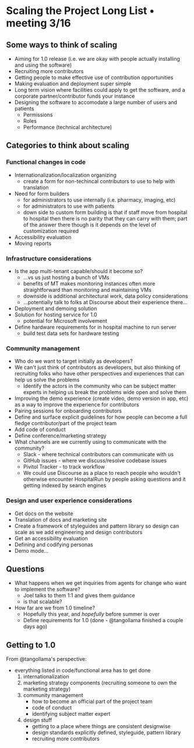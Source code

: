 # Scaling the Project Long List • meeting 3/16

## Some ways to think of scaling

- Aiming for 1.0 release (i.e. we are okay with people actually installing and using the software)
- Recruiting more contributors
- Getting people to make effective use of contribution opportunities
- Making evaluation and deployment super simple
- Long term vision where facilities could apply to get the software, and a corporate partner/contributor funds your instance
- Designing the software to accomodate a large number of users and patients
	- Permissions
	- Roles
	- Performance (technical architecture)

## Categories to think about scaling

### Functional changes in code
- Internationalization/localization organizing
	- create a form for non-techincal contributors to use to help with translation
- Need for form builders
	- for administrators to use internally (i.e. pharmacy, imaging, etc)
	- for administrators to use with patients
	- down side to custom form building is that if staff move from hospital to hospital then there is no parity that they can carry with them; part of the answer there though is it depends on the level of customization required
- Accessibility evaluation
- Moving reports

### Infrastructure considerations
- Is the app multi-tenant capable/should it become so?
	- ...vs us just hosting a bunch of VMs
	- benefits of MT makes monitoring instances often more straightforward than monitoring and maintaining VMs
	- downside is additional architectural work, data policy considerations
	- ...potentially talk to folks at Discourse about their experience there...
- Deployment and demoing solution
- Solution for hosting service for 1.0
	- potential for Microsoft involvement
- Define hardware requirements for in hospital machine to run server
	- build test data sets for hardware testing

### Community management
- Who do we want to target initially as developers?
- We can't just think of contributors as developers, but also thinking of recruiting folks who have other perspectives and experiences that can help us solve the problems
	- Identify the actors in the community who can be subject matter experts in helping us break the problems wide open and solve them
- Improving the demo experience (create video, demo version in app, etc) as a way to improve the experience for contributors
- Pairing sessions for onboarding contributors
- Define and surface explicit guidelines for how people can become a full fledge contributor/part of the project team
- Add code of conduct
- Define conference/marketing strategy
- What channels are we currently using to communicate with the community?
	- Slack - where technical contributors can communicate with us
	- GitHub issues - where we discuss/resolve codebase issues
	- Pivitol Tracker - to track workflow
	- We could use Discourse as a place to reach people who wouldn't otherwise encounter HospitalRun by people asking questions and it getting indexed by search engines


### Design and user experience considerations
- Get docs on the website
- Translation of docs and marketing site
- Create a framework of styleguides and pattern library so design can scale as we add engineering and design contributors
- Get an accessibility evaluation
- Defining and codifying personas
- Demo mode...

## Questions
- What happens when we get inquiries from agents for change who want to implement the software?
	- Joel talks to them 1:1 and gives them guidance
	- is that scalable?
- How far are we from 1.0 timeline?
	- Hopefully this year, and *hopefully* before summer is over
	- Define requirements for 1.0 (done - @tangollama finished a couple days ago)

## Getting to 1.0

From @tangollama's perspective:
- everything listed in code/functional area has to get done
	1. internationalization
	2. marketing strategy components (recruiting someone to own the marketing strategy)
	3. community management
		- how to become an official part of the project team
		- code of conduct
		- identifying subject matter expert
	4. design stuff
		- getting to a place where things are consistent designwise
		- design standards explicitly defined, styleguide, pattern library
		- recruiting more contributors
